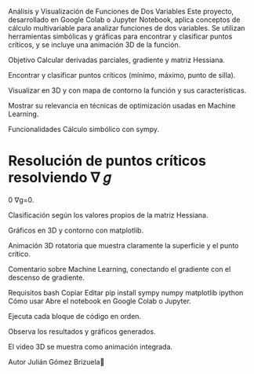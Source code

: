 Análisis y Visualización de Funciones de Dos Variables
Este proyecto, desarrollado en Google Colab o Jupyter Notebook, aplica conceptos de cálculo multivariable para analizar funciones de dos variables. Se utilizan herramientas simbólicas y gráficas para encontrar y clasificar puntos críticos, y se incluye una animación 3D de la función.

Objetivo
Calcular derivadas parciales, gradiente y matriz Hessiana.

Encontrar y clasificar puntos críticos (mínimo, máximo, punto de silla).

Visualizar en 3D y con mapa de contorno la función y sus características.

Mostrar su relevancia en técnicas de optimización usadas en Machine Learning.

Funcionalidades
Cálculo simbólico con sympy.

Resolución de puntos críticos resolviendo 
∇
𝑔
=
0
∇g=0.

Clasificación según los valores propios de la matriz Hessiana.

Gráficos en 3D y contorno con matplotlib.

Animación 3D rotatoria que muestra claramente la superficie y el punto crítico.

Comentario sobre Machine Learning, conectando el gradiente con el descenso de gradiente.

Requisitos
bash
Copiar
Editar
pip install sympy numpy matplotlib ipython
Cómo usar
Abre el notebook en Google Colab o Jupyter.

Ejecuta cada bloque de código en orden.

Observa los resultados y gráficos generados.

El video 3D se muestra como animación integrada.

Autor
Julián Gómez Brizuela🌟
